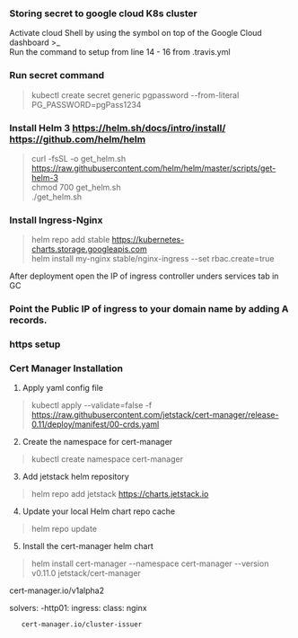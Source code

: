 ### Storing secret to google cloud K8s cluster

Activate cloud Shell by using the symbol on top of the Google Cloud dashboard >_  
Run the command to setup from line 14 - 16 from .travis.yml  

### Run secret command  
>kubectl create secret generic pgpassword --from-literal PG_PASSWORD=pgPass1234  

### Install Helm 3  https://helm.sh/docs/intro/install/  https://github.com/helm/helm  
>curl -fsSL -o get_helm.sh https://raw.githubusercontent.com/helm/helm/master/scripts/get-helm-3  
>chmod 700 get_helm.sh  
>./get_helm.sh  

### Install Ingress-Nginx  
>helm repo add stable https://kubernetes-charts.storage.googleapis.com  
>helm install my-nginx stable/nginx-ingress --set rbac.create=true  

After deployment open the IP of ingress controller unders services tab in GC  

### Point the Public IP of ingress to your domain name by adding A records.  

### https setup

### Cert Manager Installation  
1. Apply yaml config file  
> kubectl apply --validate=false -f https://raw.githubusercontent.com/jetstack/cert-manager/release-0.11/deploy/manifest/00-crds.yaml  

2. Create the namespace for cert-manager  
> kubectl create namespace cert-manager  

3. Add jetstack helm repository  
>helm repo add jetstack https://charts.jetstack.io  

4. Update your local Helm chart repo cache  
> helm repo update  

5. Install the cert-manager helm chart
> helm install cert-manager --namespace cert-manager --version v0.11.0 jetstack/cert-manager  

cert-manager.io/v1alpha2

solvers:
 -http01:
     ingress:
       class: nginx

       cert-manager.io/cluster-issuer

